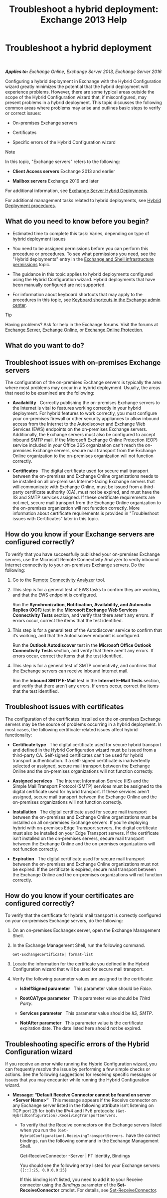 ﻿---
title: 'Troubleshoot a hybrid deployment: Exchange 2013 Help'
TOCTitle: Troubleshoot a hybrid deployment
ms:assetid: bbae72f3-6a1e-4cbf-80da-d8f73d969c6b
ms:mtpsurl: https://technet.microsoft.com/en-us/library/JJ659053(v=EXCHG.150)
ms:contentKeyID: 49345019
ms.date: 05/13/2016
mtps_version: v=EXCHG.150
---

# Troubleshoot a hybrid deployment

 

_**Applies to:** Exchange Online, Exchange Server 2013, Exchange Server 2016_


Configuring a hybrid deployment in Exchange with the Hybrid Configuration wizard greatly minimizes the potential that the hybrid deployment will experience problems. However, there are some typical areas outside the scope of the Hybrid Configuration wizard that, if misconfigured, may present problems in a hybrid deployment. This topic discusses the following common areas where problems may arise and outlines basic steps to verify or correct issues:

  - On-premises Exchange servers

  - Certificates

  - Specific errors of the Hybrid Configuration wizard


> [!NOTE]
> In this topic, "Exchange servers" refers to the following: 
> <UL>
> <LI>
> <P><STRONG>Client Access servers</STRONG> Exchange 2013 and earlier</P>
> <LI>
> <P><STRONG>Mailbox servers</STRONG> Exchange 2016 and later</P></LI></UL>



For additional information, see [Exchange Server Hybrid Deployments](exchange-server-hybrid-deployments-exchange-2013-help.md).

For additional management tasks related to hybrid deployments, see [Hybrid Deployment procedures](hybrid-deployment-procedures-exchange-2013-help.md).

## What do you need to know before you begin?

  - Estimated time to complete this task: Varies, depending on type of hybrid deployment issues

  - You need to be assigned permissions before you can perform this procedure or procedures. To see what permissions you need, see the "Hybrid deployments" entry in the [Exchange and Shell infrastructure permissions](https://technet.microsoft.com/en-us/library/dd638114\(v=exchg.150\)) topic.

  - The guidance in this topic applies to hybrid deployments configured using the Hybrid Configuration wizard. Hybrid deployments that have been manually configured are not supported.

  - For information about keyboard shortcuts that may apply to the procedures in this topic, see [Keyboard shortcuts in the Exchange admin center](https://technet.microsoft.com/en-us/library/jj150484\(v=exchg.150\)).


> [!TIP]
> Having problems? Ask for help in the Exchange forums. Visit the forums at <A href="http://go.microsoft.com/fwlink/p/?linkid=60612">Exchange Server</A>, <A href="http://go.microsoft.com/fwlink/p/?linkid=267542">Exchange Online</A>, or <A href="http://go.microsoft.com/fwlink/p/?linkid=285351">Exchange Online Protection</A>.



## What do you want to do?

## Troubleshoot issues with on-premises Exchange servers

The configuration of the on-premises Exchange servers is typically the area where most problems may occur in a hybrid deployment. Usually, the areas that need to be examined are the following:

  - **Availability**   Correctly publishing the on-premises Exchange servers to the Internet is vital to features working correctly in your hybrid deployment. For hybrid features to work correctly, you must configure your on-premises firewall or other security appliances to allow inbound access from the Internet to the Autodiscover and Exchange Web Services (EWS) endpoints on the on-premises Exchange servers. Additionally, the Exchange servers must also be configured to accept inbound SMTP mail. If the Microsoft Exchange Online Protection (EOP) service included in your Office 365 organization can't reach the on-premises Exchange servers, secure mail transport from the Exchange Online organization to the on-premises organization will not function correctly.

  - **Certificates**   The digital certificate used for secure mail transport between the on-premises and Exchange Online organizations needs to be installed on all on-premises Internet-facing Exchange servers that will communicate with Exchange Online, must be issued from a third-party certificate authority (CA), must not be expired, and must have the IIS and SMTP services assigned. If these certificate requirements are not met, secure mail transport from the Exchange Online organization to the on-premises organization will not function correctly. More information about certificate requirements is provided in "Troubleshoot issues with Certificates" later in this topic.

## How do you know if your Exchange servers are configured correctly?

To verify that you have successfully published your on-premises Exchange servers, use the Microsoft Remote Connectivity Analyzer to verify inbound Internet connectivity to your on-premises Exchange servers. Do the following:

1.  Go to the [Remote Connectivity Analyzer](https://www.testexchangeconnectivity.com/) tool.

2.  This step is for a general test of EWS tasks to confirm they are working, and that the EWS endpoint is configured.
    
    Run the **Synchronization, Notification, Availability, and Automatic Replies (OOF)** test in the **Microsoft Exchange Web Services Connectivity Tests** section, and verify that there aren’t any errors. If errors occur, correct the items that the test identified.

3.  This step is for a general test of the Autodiscover service to confirm that it’s working, and that the Autodiscover endpoint is configured.
    
    Run the **Outlook Autodiscover** test in the **Microsoft Office Outlook Connectivity Tests** section, and verify that there aren’t any errors. If errors occur, correct the items that the test identified.

4.  This step is for a general test of SMTP connectivity, and confirms that the Exchange servers can receive inbound Internet mail.
    
    Run the **Inbound SMTP E-Mail** test in the **Internet E-Mail Tests** section, and verify that there aren’t any errors. If errors occur, correct the items that the test identified.

## Troubleshoot issues with certificates

The configuration of the certificates installed on the on-premises Exchange servers may be the source of problems occurring in a hybrid deployment. In most cases, the following certificate-related issues affect hybrid functionality:

  - **Certificate type**   The digital certificate used for secure hybrid transport and defined in the Hybrid Configuration wizard must be issued from a third-party CA. Self-signed certificates can't be used for hybrid transport authentication. If a self-signed certificate is inadvertently selected or assigned, secure mail transport between the Exchange Online and the on-premises organizations will not function correctly.

  - **Assigned services**   The Internet Information Service (IIS) and the Simple Mail Transport Protocol (SMTP) services must be assigned to the digital certificate used for hybrid transport. If these services aren't assigned, secure mail transport between the Exchange Online and the on-premises organizations will not function correctly.

  - **Installation**   The digital certificate used for secure mail transport between the on-premises and Exchange Online organizations must be installed on all on-premises Exchange servers. If you’re deploying hybrid with on-premises Edge Transport servers, the digital certificate must also be installed on your Edge Transport servers. If the certificate isn’t installed on the on-premises servers, secure mail transport between the Exchange Online and the on-premises organizations will not function correctly.

  - **Expiration**   The digital certificate used for secure mail transport between the on-premises and Exchange Online organizations must not be expired. If the certificate is expired, secure mail transport between the Exchange Online and the on-premises organizations will not function correctly.

## How do you know if your certificates are configured correctly?

To verify that the certificate for hybrid mail transport is correctly configured on your on-premises Exchange servers, do the following:

1.  On an on-premises Exchangex server, open the Exchange Management Shell.

2.  In the Exchange Management Shell, run the following command.
    
        Get-ExchangeCertificate| format-list

3.  Locate the information for the certificate you defined in the Hybrid Configuration wizard that will be used for secure mail transport.

4.  Verify the following parameter values are assigned to the certificate:
    
      - **IsSelfSigned parameter**   This parameter value should be *False*.
    
      - **RootCAType parameter**   This parameter value should be *Third Party*.
    
      - **Services parameter**   This parameter value should be *IIS, SMTP*.
    
      - **NotAfter parameter**   This parameter value is the certificate expiration date. The date listed here should not be expired.

## Troubleshooting specific errors of the Hybrid Configuration wizard

If you receive an error while running the Hybrid Configuration wizard, you can frequently resolve the issue by performing a few simple checks or actions. See the following suggestions for resolving specific messages or issues that you may encounter while running the Hybrid Configuration wizard.

  - **Message: “Default Receive Connector cannot be found on server \<Server Name\>”**   This message appears if the Receive connector on any Exchange server listed in the following attribute isn’t listening on TCP port 25 for both the IPv4 and IPv6 protocols: `(Get-HybridConfiguration).ReceivingTransportServers.`
    
      - To verify that the Receive connectors on the Exchange servers listed when you run the `(Get-HybridConfiguration).ReceivingTransportServers.` have the correct bindings, run the following command in the Exchange Management Shell.
        
        Get-ReceiveConnector -Server <Server Name> | FT Identity, Bindings
        
        You should see the following entry listed for your Exchange servers: `{[::]:25, 0.0.0.0:25}`
        
        If this binding isn’t listed, you need to add it to your Receive connector using the *Bindings* parameter of the **Set-ReceiveConnector** cmdlet. For details, see [Set-ReceiveConnector](https://technet.microsoft.com/en-us/library/bb125140\(v=exchg.150\)).

